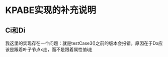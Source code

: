# KPABE实现的补充说明

## Ci和Di
我这里的实现存在一个问题：就是testCase3()之前的版本会报错。原因在于Dx应该是跟着叶子节点x走，而不是跟着属性值i走
    
    


